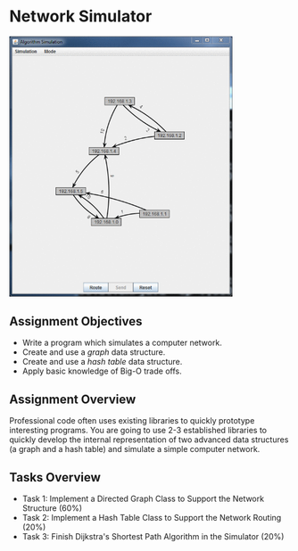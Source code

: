 # Network Simulator

<img src="animated.gif" width="400px" />

## Assignment Objectives
- Write a program which simulates a computer network.
- Create and use a _graph_ data structure.
- Create and use a _hash table_ data structure.
- Apply basic knowledge of Big-O trade offs.

## Assignment Overview
Professional code often uses existing libraries to quickly prototype interesting programs. You are going to use 2-3 established libraries to quickly develop the internal representation of two advanced data structures (a graph and a hash table) and simulate a simple computer network.

## Tasks Overview

- Task 1: Implement a Directed Graph Class to Support the Network Structure (60%)
- Task 2: Implement a Hash Table Class to Support the Network Routing (20%)
- Task 3: Finish Dijkstra's Shortest Path Algorithm in the Simulator (20%)
